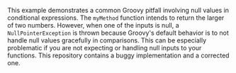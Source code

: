 This example demonstrates a common Groovy pitfall involving null values in conditional expressions.  The `myMethod` function intends to return the larger of two numbers. However, when one of the inputs is null, a `NullPointerException` is thrown because Groovy's default behavior is to not handle null values gracefully in comparisons. This can be especially problematic if you are not expecting or handling null inputs to your functions. This repository contains a buggy implementation and a corrected one.
